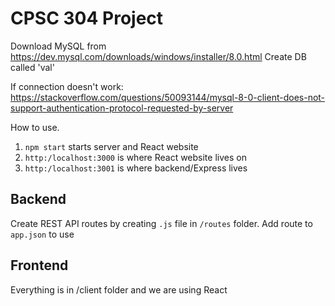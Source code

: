 # CPSC 304 Project

Download MySQL from https://dev.mysql.com/downloads/windows/installer/8.0.html
Create DB called 'val'

If connection doesn't work:
https://stackoverflow.com/questions/50093144/mysql-8-0-client-does-not-support-authentication-protocol-requested-by-server

How to use.
1. `npm start` starts server and React website
2. `http:/localhost:3000` is where React website lives on
3. `http:/localhost:3001` is where backend/Express lives

## Backend
Create REST API routes by creating `.js` file in `/routes` folder.
Add route to `app.json` to use

## Frontend
Everything is in /client folder and we are using React
